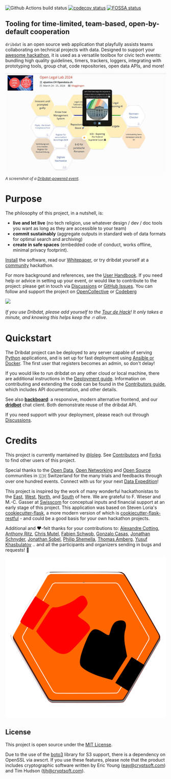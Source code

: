 ![Github Actions build status](https://github.com/dribdat/dribdat/workflows/build/badge.svg)
[![codecov status](https://codecov.io/gh/dribdat/dribdat/branch/main/graph/badge.svg?token=Ccd1vTxRXg)](https://codecov.io/gh/dribdat/dribdat)
[![FOSSA status](https://app.fossa.com/api/projects/git%2Bgithub.com%2Floleg%2Fdribdat.svg?type=shield)](https://app.fossa.com/projects/git%2Bgithub.com%2Floleg%2Fdribdat?ref=badge_shield)

## Tooling for time-limited, team-based, open-by-default cooperation

`dribdat` is an open source web application that playfully assists teams collaborating on technical projects with data. Designed to support your [awesome hackathon](https://github.com/dribdat/awesome-hackathon), it is used as a versatile toolbox for civic tech events: bundling high quality guidelines, timers, trackers, loggers, integrating with prototyping tools, group chat, code repositories, open data APIs, and more!

![Screenshot of a Dribdat instance](dribdat/static/img/screenshot_oll24.jpg)
<br><small><i>A screenshot of a [Dribdat-powered event](https://challenges.openlegallab.ch/event/6).</i></small>

# Purpose

The philosophy of this project, in a nutshell, is: 

- **live and let live** (no tech religion, use whatever design / dev / doc tools you want as long as they are accessible to your team)
- **commit sustainably** (aggregate outputs in standard web of data formats for optimal search and archiving)
- **create in safe spaces** (embedded code of conduct, works offline, minimal privacy footprint). 

[Install](https://dribdat.cc/deploy) the software, read our [Whitepaper](https://dribdat.cc/whitepaper), or try dribdat yourself at a [community](https://forum.opendata.ch/c/expeditions/hackathons/16/l/latest) hackathon.

For more background and references, see the [User Handbook](https://docs.dribdat.cc/usage). If you need help or advice in setting up your event, or would like to contribute to the project: please get in touch via [Discussions](https://github.com/orgs/dribdat/discussions) or [GitHub Issues](https://github.com/dribdat/dribdat/issues). You can follow and support the project on [OpenCollective](https://opencollective.com/dribdat/updates) or [Codeberg](https://codeberg.org/dribdat)

<a href="https://opencollective.com/dribdat/donate" target="_blank"><img src="https://opencollective.com/dribdat/donate/button@2x.png?color=blue" width=300 /></a>

_If you use Dribdat, please add yourself to the [Tour de Hack](https://meta.dribdat.cc/event/5)! It only takes a minute, and knowing this helps keep the 🔥 alive._

# Quickstart

The Dribdat project can be deployed to any server capable of serving [Python](https://python.org) applications, and is set up for fast deployment using [Ansible or Docker](https://dribdat.cc/deploy). The first user that registers becomes an admin, so don't delay! 

If you would like to run dribdat on any other cloud or local machine, there are additional instructions in the [Deployment guide](https://docs.dribdat.cc/deploy). Information on contributing and extending the code can be found in the [Contributors guide](https://docs.dribdat.cc/contribute), which includes API documentation, and other details.

See also **[backboard](https://github.com/dribdat/backboard)**: a responsive, modern alternative frontend, and our **[dridbot](https://github.com/dribdat/dridbot)** chat client. Both demonstrate reuse of the dribdat API.

If you need support with your deployment, please reach out through [Discussions](https://github.com/orgs/dribdat/discussions).

# Credits

This project is currently mantained by [@loleg](https://github.com/loleg). See [Contributors](https://github.com/dataletsch/dribdat/graphs/contributors) and [Forks](https://github.com/dataletsch/dribdat/network/members) to find other users of this project.

Special thanks to the [Open Data](https://hack.opendata.ch), [Open Networking](https://now.makezurich.ch/) and [Open Source](https://hacknight.dinacon.ch) communities in 🇨🇭 Switzerland for the many trials and feedbacks through over one hundred events. Connect with us for your next [Data Expedition](https://schoolofdata.ch)!

This project is inspired by the work of many wonderful hackathonistas to the [East](https://meta.dribdat.cc/project/42), [West](https://meta.dribdat.cc/project/7), [North](https://meta.dribdat.cc/project/10), and [South](https://meta.dribdat.cc/project/41) of here. We are grateful to F. Wieser and M.-C. Gasser at [Swisscom](http://swisscom.com) for conceptual inputs and financial support at an early stage of this project. This application was based on Steven Loria's [cookiecutter-flask](https://github.com/sloria/cookiecutter-flask), a more modern version of which is [cookiecutter-flask-restful](https://github.com/karec/cookiecutter-flask-restful) - and could be a good basis for your own hackathon projects. 

Additional and ♥-felt thanks for your contributions to: [Alexandre Cotting](https://github.com/Cotting), [Anthony Ritz](https://github.com/RitzAnthony), [Chris Mutel](https://github.com/cmutel), [Fabien Schwob](https://github.com/jibaku), [Gonzalo Casas](https://github.com/gonzalocasas), [Jonathan Schnyder](https://github.com/jonHESSO), [Jonathan Sobel](https://github.com/JonathanSOBEL), [Philip Shemella](https://github.com/philshem), [Thomas Amberg](https://github.com/tamberg), [Yusuf Khasbulatov](https://github.com/khashashin) .. and all the participants and organizers sending in bugs and requests! 🤗

![Dribdat Logo](dribdat/static/img/logo/logo13.png)

## License

This project is open source under the [MIT License](LICENSE).

Due to the use of the [boto3](https://github.com/boto/boto3/) library for S3 support, there is a dependency on OpenSSL via awscrt. If you use these features, please note that the product includes cryptographic software written by Eric Young (eay@cryptsoft.com) and Tim Hudson (tjh@cryptsoft.com).

